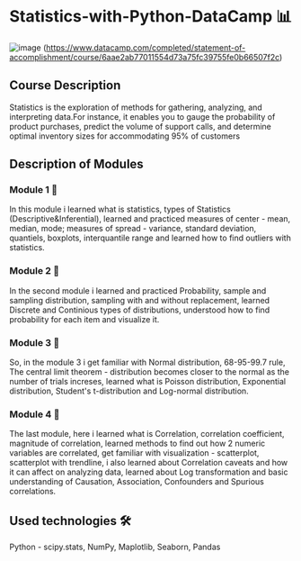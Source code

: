 # Statistics-with-Python-DataCamp 📊
![image](https://github.com/FuadAnalyst/Statistics-with-Python-DataCamp/assets/156589453/65ef4c41-3774-4e34-98b9-9b1693c107c0)
(https://www.datacamp.com/completed/statement-of-accomplishment/course/6aae2ab77011554d73a75fc39755fe0b66507f2c)

## Course Description
Statistics is the exploration of methods for gathering, analyzing, and interpreting data.For instance, it enables you to gauge the probability of product purchases, predict the volume of support calls, and determine optimal inventory sizes for accommodating 95% of customers

## Description of Modules
### Module 1 📖
In this module i learned what is statistics, types of Statistics (Descriptive&Inferential), learned and practiced measures of center - mean, median, mode; measures of spread - variance, standard deviation, quantiels, boxplots, interquantile range and learned how to find outliers with statistics.

### Module 2 📖
In the second module i learned and practiced Probability, sample and sampling distribution, sampling with and without replacement, learned Discrete and Continious types of distributions, understood how to find probability for each item and visualize it.

### Module 3 📖
So, in the module 3 i get familiar with Normal distribution, 68-95-99.7 rule, The central limit theorem - distribution becomes closer to the normal as the number of trials increses, learned what is Poisson distribution, Exponential distribution, Student's t-distribution and Log-normal distribution.

### Module 4 📖
The last module, here i learned what is Correlation, correlation coefficient, magnitude of correlation, learned methods to find out how 2 numeric variables are correlated, get familiar with visualization - scatterplot, scatterplot with trendline, i also learned about Correlation caveats and how it can affect on analyzing data, learned about Log transformation and basic understanding of Causation, Association, Confounders and Spurious correlations.

## Used technologies 🛠
Python - scipy.stats, NumPy, Maplotlib, Seaborn, Pandas 
